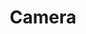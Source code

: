 ---
title: Camera
tags: ["camera"]
icon: camera
svg: '<svg xmlns="http://www.w3.org/2000/svg" width="24" height="24" fill="none" viewBox="0 0 24 24" stroke-width="1.5" stroke-linecap="round" stroke-linejoin="round" stroke="currentColor"><path d="M20.52 20.414c.308-.375.48-.884.48-1.414V7c0-.53-.172-1.04-.48-1.414C20.215 5.21 19.799 5 19.365 5h-8.981C8.659 5 8.325 3.269 6.827 3.026 6.563 2.983 6.289 3 6.022 3c-.953 0-1.429 0-1.804.159a2 2 0 0 0-1.059 1.06C3 4.592 3 5.068 3 6.021V19c0 .53.172 1.04.48 1.414.306.375.722.586 1.156.586h14.728c.434 0 .85-.21 1.157-.586ZM16 3h3"/><path d="M13.5 17a4 4 0 1 0 0-8 4 4 0 0 0 0 8Z"/></svg>'
---